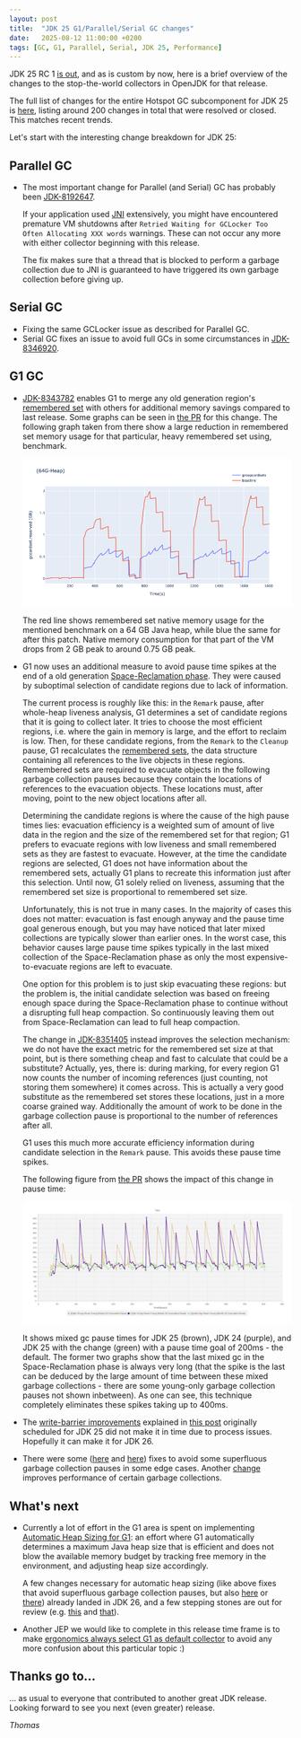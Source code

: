 ```yaml
---
layout: post
title:  "JDK 25 G1/Parallel/Serial GC changes"
date:   2025-08-12 11:00:00 +0200
tags: [GC, G1, Parallel, Serial, JDK 25, Performance]
---
```


JDK 25 RC 1 [is out](https://mail.openjdk.org/pipermail/jdk-dev/2025-August/010296.html), and as is custom by now, here is a brief overview of the changes to the stop-the-world collectors in OpenJDK for that release.

The full list of changes for the entire Hotspot GC subcomponent for JDK 25 is [here](https://bugs.openjdk.org/issues/?jql=project%20%3D%20JDK%20AND%20status%20%3D%20Resolved%20AND%20fixVersion%20%3D%20%2225%22%20AND%20component%20%3D%20hotspot%20AND%20Subcomponent%20%3D%20gc%20ORDER%20BY%20summary%20ASC%2C%20status%20DESC), listing around 200 changes in total that were resolved or closed. This matches recent trends.

Let's start with the interesting change breakdown for JDK 25:

## Parallel GC

  * The most important change for Parallel (and Serial) GC has probably been [JDK-8192647](https://bugs.openjdk.org/browse/JDK-8192647).

    If your application used [JNI](https://docs.oracle.com/en/java/javase/24/docs/specs/jni/) extensively, you might have encountered premature VM shutdowns after `Retried Waiting for GCLocker Too Often Allocating XXX words` warnings. These can not occur any more with either collector beginning with this release.

    The fix makes sure that a thread that is blocked to perform a garbage collection due to JNI is guaranteed to have triggered its own garbage collection before giving up.

## Serial GC

  * Fixing the same GCLocker issue as described for Parallel GC.
  * Serial GC fixes an issue to avoid full GCs in some circumstances in [JDK-8346920](https://bugs.openjdk.org/browse/JDK-8346920).

## G1 GC

  * [JDK-8343782](https://bugs.openjdk.org/browse/JDK-8343782) enables G1 to merge any old generation region's [remembered set](https://docs.oracle.com/en/java/javase/24/gctuning/garbage-first-g1-garbage-collector1.html#GUID-1CDEB6B6-9463-4998-815D-05E095BFBD0F) with others for additional memory savings compared to last release. Some graphs can be seen in [the PR](https://github.com/openjdk/jdk/pull/22015) for this change. The following graph taken from there show a large reduction in remembered set memory usage for that particular, heavy remembered set using, benchmark.

    ![Card Remembered Set Memory Usage](/assets/20250821-one-cardset-multiple-regions.png)

    The red line shows remembered set native memory usage for the mentioned benchmark on a 64 GB Java heap, while blue the same for after this patch. Native memory consumption for that part of the VM drops from 2 GB peak to around 0.75 GB peak.

  * G1 now uses an additional measure to avoid pause time spikes at the end of a old generation [Space-Reclamation phase](https://docs.oracle.com/en/java/javase/24/gctuning/garbage-first-g1-garbage-collector1.html#JSGCT-GUID-F1BE86FA-3EDC-4D4F-BDB4-4B044AD83180). They were caused by suboptimal selection of candidate regions due to lack of information.

    The current process is roughly like this: in the `Remark` pause, after whole-heap liveness analysis, G1 determines a set of candidate regions that it is going to collect later. It tries to choose the most efficient regions, i.e. where the gain in memory is large, and the effort to reclaim is low. Then, for these candidate regions, from the `Remark` to the `Cleanup` pause, G1 recalculates the [remembered sets](https://docs.oracle.com/en/java/javase/24/gctuning/garbage-first-g1-garbage-collector1.html#GUID-99526C47-2C71-408C-9DBE-4F38ED839FF0), the data structure containing all references to the live objects in these regions. Remembered sets are required to evacuate objects in the following garbage collection pauses because they contain the locations of references to the evacuation objects. These locations must, after moving, point to the new object locations after all.

    Determining the candidate regions is where the cause of the high pause times lies: evacuation efficiency is a weighted sum of amount of live data in the region and the size of the remembered set for that region; G1 prefers to evacuate regions with low liveness and small remembered sets as they are fastest to evacuate. However, at the time the candidate regions are selected, G1 does not have information about the remembered sets, actually G1 plans to recreate this information just after this selection. Until now, G1 solely relied on liveness, assuming that the remembered set size is proportional to remembered set size.

    Unfortunately, this is not true in many cases. In the majority of cases this does not matter: evacuation is fast enough anyway and the pause time goal generous enough, but you may have noticed that later mixed collections are typically slower than earlier ones. In the worst case, this behavior causes large pause time spikes typically in the last mixed collection of the Space-Reclamation phase as only the most expensive-to-evacuate regions are left to evacuate.

    One option for this problem is to just skip evacuating these regions: but the problem is, the initial candidate selection was based on freeing enough space during the Space-Reclamation phase to continue without a disrupting full heap compaction. So continuously leaving them out from Space-Reclamation can lead to full heap compaction.

    The change in [JDK-8351405](https://bugs.openjdk.org/browse/JDK-8351405) instead improves the selection mechanism: we do not have the exact metric for the remembered set size at that point, but is there something cheap and fast to calculate that could be a substitute? Actually, yes, there is: during marking, for every region G1 now counts the number of incoming references (just counting, not storing them somewhere) it comes across. This is actually a very good substitute as the remembered set stores these locations, just in a more coarse grained way. Additionally the amount of work to be done in the garbage collection pause is proportional to the number of references after all.

    G1 uses this much more accurate efficiency information during candidate selection in the `Remark` pause. This avoids these pause time spikes.

    The following figure from [the PR](https://github.com/openjdk/jdk/pull/24076) shows the impact of this change in pause time:

    ![Mixed collection pause time spikes](/assets/20250821-pause-time-spikes.png)

    It shows mixed gc pause times for JDK 25 (brown), JDK 24 (purple), and JDK 25 with the change (green) with a pause time goal of 200ms - the default. The former two graphs show that the last mixed gc in the Space-Reclamation phase is always very long (that the spike is the last can be deduced by the large amount of time between these mixed garbage collections - there are some young-only garbage collection pauses not shown inbetween). As one can see, this technique completely eliminates these spikes taking up to 400ms.

  * The [write-barrier improvements](https://bugs.openjdk.org/browse/JDK-8340827) explained in [this post](/2025/02/21/new-write-barriers.html) originally scheduled for JDK 25 did not make it in time due to process issues. Hopefully it can make it for JDK 26.

  * There were some ([here](https://bugs.openjdk.org/browse/JDK-8355756) and [here](https://bugs.openjdk.org/browse/JDK-8355681)) fixes to avoid some superfluous garbage collection pauses in some edge cases. Another [change](https://bugs.openjdk.org/browse/JDK-8271871) improves performance of certain garbage collections.

## What's next

* Currently a lot of effort in the G1 area is spent on implementing [Automatic Heap Sizing for G1](https://bugs.openjdk.org/browse/JDK-8359211): an effort where G1 automatically determines a maximum Java heap size that is efficient and does not blow the available memory budget by tracking free memory in the environment, and adjusting heap size accordingly.

    A few changes necessary for automatic heap sizing (like above fixes that avoid superfluous garbage collection pauses, but also [here](https://bugs.openjdk.org/browse/JDK-8247843) or [there](https://bugs.openjdk.org/browse/JDK-8247843)) already landed in JDK 26, and a few stepping stones are out for review (e.g. [this](https://bugs.openjdk.org/browse/JDK-8359348]) and [that](https://bugs.openjdk.org/browse/JDK-8357445)).

* Another JEP we would like to complete in this release time frame is to make [ergonomics always select G1 as default collector](https://bugs.openjdk.org/browse/JDK-8359802) to avoid any more confusion about this particular topic :)

## Thanks go to…

... as usual to everyone that contributed to another great JDK release. Looking forward to see you next (even greater) release.

*Thomas*
